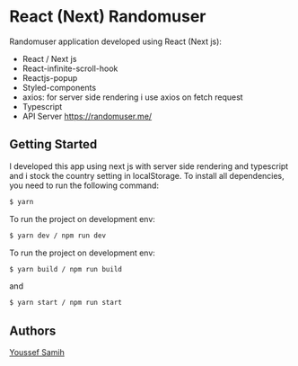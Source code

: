 # React (Next) Randomuser

Randomuser application developed using React (Next js):

- React / Next js
- React-infinite-scroll-hook
- Reactjs-popup
- Styled-components
- axios: for server side rendering i use axios on fetch request
- Typescript
- API Server https://randomuser.me/

## Getting Started

I developed this app using next js with server side rendering and typescript
and i stock the country setting in localStorage.
To install all dependencies, you need to run the following command:

```sh
$ yarn
```

To run the project on development env:

```sh
$ yarn dev / npm run dev
```

To run the project on development env:

```sh
$ yarn build / npm run build
```

and

```sh
$ yarn start / npm run start
```

## Authors

[Youssef Samih](https://github.com/youssefSamih)
